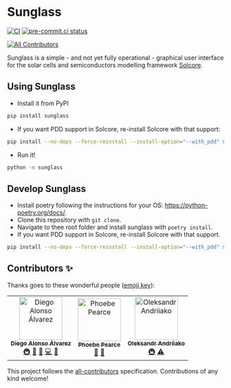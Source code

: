 # Sunglass
[![CI](https://github.com/qpv-research-group/sunglass/actions/workflows/ci.yml/badge.svg)](https://github.com/qpv-research-group/sunglass/actions/workflows/ci.yml)
[![pre-commit.ci status](https://results.pre-commit.ci/badge/github/qpv-research-group/sunglass/develop.svg)](https://results.pre-commit.ci/latest/github/qpv-research-group/sunglass/develop)
<!-- ALL-CONTRIBUTORS-BADGE:START - Do not remove or modify this section -->
[![All Contributors](https://img.shields.io/badge/all_contributors-3-orange.svg?style=flat-square)](#contributors-)
<!-- ALL-CONTRIBUTORS-BADGE:END -->

Sunglass is a simple - and not yet fully operational - graphical user interface for the
solar cells and semiconductors modelling framework [Solcore](https://www.solcore.solar/).

## Using Sunglass

* Install it from PyPI

```bash
pip install sunglass
```

* If you want PDD support in Solcore, re-install Solcore with that support:

```bash
pip install --no-deps --force-reinstall --install-option="--with_pdd" solcore
```

* Run it!

```bash
python -m sunglass
```

## Develop Sunglass

* Install poetry following the instructions for your OS: <https://python-poetry.org/docs/>.
* Clone this repository with `git clone`.
* Navigate to thee root folder and install sunglass with `poetry install`.
* If you want PDD support in Solcore, re-install Solcore with that support.

```bash
pip install --no-deps --force-reinstall --install-option="--with_pdd" solcore
```

## Contributors ✨

Thanks goes to these wonderful people ([emoji key](https://allcontributors.org/docs/en/emoji-key)):

<!-- ALL-CONTRIBUTORS-LIST:START - Do not remove or modify this section -->
<!-- prettier-ignore-start -->
<!-- markdownlint-disable -->
<table>
  <tbody>
    <tr>
      <td align="center"><a href="https://www.imperial.ac.uk/admin-services/ict/self-service/research-support/rcs/research-software-engineering/"><img src="https://avatars.githubusercontent.com/u/6095790?v=4?s=100" width="100px;" alt="Diego Alonso Álvarez"/><br /><sub><b>Diego Alonso Álvarez</b></sub></a><br /><a href="#infra-dalonsoa" title="Infrastructure (Hosting, Build-Tools, etc)">🚇</a> <a href="#ideas-dalonsoa" title="Ideas, Planning, & Feedback">🤔</a> <a href="#maintenance-dalonsoa" title="Maintenance">🚧</a> <a href="https://github.com/qpv-research-group/sunglass/commits?author=dalonsoa" title="Code">💻</a> <a href="https://github.com/qpv-research-group/sunglass/issues?q=author%3Adalonsoa" title="Bug reports">🐛</a></td>
      <td align="center"><a href="https://www.qpvgroup.org/phoebe-pearce"><img src="https://avatars.githubusercontent.com/u/25822065?v=4?s=100" width="100px;" alt="Phoebe Pearce"/><br /><sub><b>Phoebe Pearce</b></sub></a><br /><a href="https://github.com/qpv-research-group/sunglass/pulls?q=is%3Apr+reviewed-by%3Aphoebe-p" title="Reviewed Pull Requests">👀</a> <a href="https://github.com/qpv-research-group/sunglass/issues?q=author%3Aphoebe-p" title="Bug reports">🐛</a></td>
      <td align="center"><a href="https://github.com/AlexNDRmac"><img src="https://avatars.githubusercontent.com/u/29776808?v=4?s=100" width="100px;" alt="Oleksandr Andriiako"/><br /><sub><b>Oleksandr Andriiako</b></sub></a><br /><a href="#infra-AlexNDRmac" title="Infrastructure (Hosting, Build-Tools, etc)">🚇</a> <a href="https://github.com/qpv-research-group/sunglass/commits?author=AlexNDRmac" title="Tests">⚠️</a></td>
    </tr>
  </tbody>
</table>

<!-- markdownlint-restore -->
<!-- prettier-ignore-end -->

<!-- ALL-CONTRIBUTORS-LIST:END -->

This project follows the [all-contributors](https://github.com/all-contributors/all-contributors) specification. Contributions of any kind welcome!
